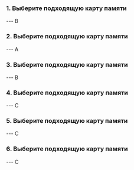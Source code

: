 <h3>1. Выберите подходящую карту памяти</h3>
--- B

<h3>2. Выберите подходящую карту памяти</h3>
--- A

<h3>3. Выберите подходящую карту памяти</h3>
--- B

<h3>4. Выберите подходящую карту памяти</h3>
--- C

<h3>5. Выберите подходящую карту памяти</h3>
--- C

<h3>6. Выберите подходящую карту памяти</h3>
--- C
